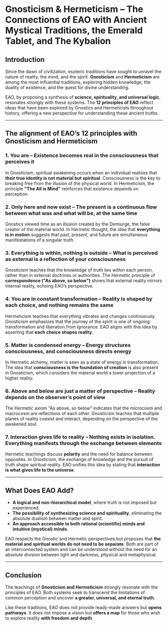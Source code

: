 # Gnosticism & Hermeticism – The Connections of EAO with Ancient Mystical Traditions, the Emerald Tablet, and The Kybalion  

## Introduction  
Since the dawn of civilization, esoteric traditions have sought to unravel the nature of reality, the mind, and the spirit. **Gnosticism** and **Hermeticism** are among the most influential traditions, exploring hidden knowledge, the duality of existence, and the quest for divine understanding.  

EAO, by proposing a synthesis of **science, spirituality, and universal logic**, resonates strongly with these systems. The **12 principles of EAO** reflect ideas that have been explored by Gnostics and Hermeticists throughout history, offering a new perspective for understanding these ancient truths.  

---

## The alignment of EAO’s 12 principles with Gnosticism and Hermeticism  

### 1. **You are – Existence becomes real in the consciousness that perceives it**  
In Gnosticism, spiritual awakening occurs when an individual realizes that **their true identity is not material but spiritual**. Consciousness is the key to breaking free from the illusion of the physical world. In Hermeticism, the principle **"The All is Mind"** reinforces that existence depends on perception.  

### 2. **Only here and now exist – The present is a continuous flow between what was and what will be, at the same time**  
Gnostics viewed time as an illusion created by the Demiurge, the false creator of the material world. In Hermetic thought, the idea that **everything is in motion** suggests that past, present, and future are simultaneous manifestations of a singular truth.  

### 3. **Everything is within, nothing is outside – What is perceived as external is a reflection of your consciousness**  
Gnosticism teaches that the knowledge of truth lies within each person, rather than in external doctrines or authorities. The Hermetic principle of **correspondence ("As above, so below")** shows that external reality mirrors internal reality, echoing EAO’s perspective.  

### 4. **You are in constant transformation – Reality is shaped by each choice, and nothing remains the same**  
Hermeticism teaches that everything vibrates and changes continuously. Gnosticism emphasizes that the journey of the spirit is one of ongoing transformation and liberation from ignorance. EAO aligns with this idea by asserting that **each choice shapes reality**.  

### 5. **Matter is condensed energy – Energy structures consciousness, and consciousness directs energy**  
In Hermetic alchemy, matter is seen as a state of energy in transformation. The idea that **consciousness is the foundation of creation** is also present in Gnosticism, which considers the material world a lower projection of a higher reality.  

### 6. **Above and below are just a matter of perspective – Reality depends on the observer’s point of view**  
The Hermetic axiom "As above, so below" indicates that the microcosm and macrocosm are reflections of each other. Gnosticism teaches that multiple planes of reality coexist and interact, depending on the perspective of the awakened soul.  

### 7. **Interaction gives life to reality – Nothing exists in isolation. Everything manifests through the exchange between elements**  
Hermetic teachings discuss **polarity** and the need for balance between opposites. In Gnosticism, the exchange of knowledge and the pursuit of truth shape spiritual reality. EAO unifies this idea by stating that **interaction is what gives life to the universe**.  

---

## What Does EAO Add?  
- **A logical and non-hierarchical model**, where truth is not imposed but experienced.  
- **The possibility of synthesizing science and spirituality**, eliminating the absolute dualism between matter and spirit.  
- **An approach accessible to both rational (scientific) minds and intuitive (mystical) minds.**  

EAO respects the Gnostic and Hermetic perspectives but proposes that **the material and spiritual worlds do not need to be separate**. Both are part of an interconnected system and can be understood without the need for an absolute division between light and darkness, physical and metaphysical.  

---

## Conclusion  
The teachings of **Gnosticism and Hermeticism** strongly resonate with the principles of EAO. Both systems seek to transcend the limitations of common perception and uncover **a greater, universal, and eternal truth**.  

Like these traditions, EAO does not provide ready-made answers but **opens pathways**. It does not impose a vision but **offers a map** for those who wish to explore reality **with freedom and depth**.